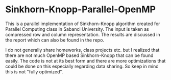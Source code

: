 # Sinkhorn-Knopp-Parallel-OpenMP

This is a parallel implementation of Sinkhorn-Knopp algorithm created for Parallel Computing class in Sabanci University. 
The input is taken as compressed row and column representation. The results are discussed in the report which can also be found in the repo.


I do not generally share homeworks, class projects etc. but I realized that there are not much OpenMP based Sinkhorn-Knopp that can be found easily.
The code is not at its best form and there are more optimizations that could be done on this especially regarding data sharing. So keep in mind this is not
"fully optimized".
